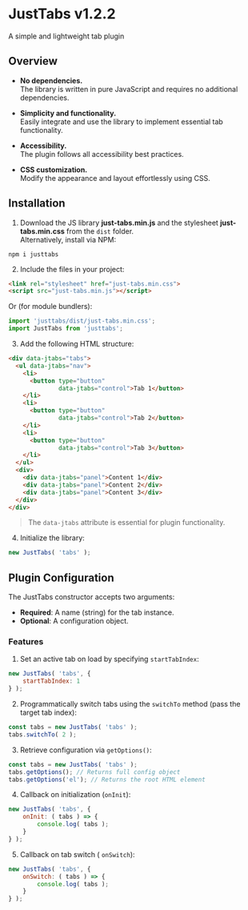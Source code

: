 # JustTabs v1.2.2

A simple and lightweight tab plugin

## Overview

+ __No dependencies.__ <br>
The library is written in pure JavaScript and requires no additional dependencies.

+ __Simplicity and functionality.__ <br>
Easily integrate and use the library to implement essential tab functionality.

+ __Accessibility.__ <br>
The plugin follows all accessibility best practices.

+ __CSS customization.__ <br>
Modify the appearance and layout effortlessly using CSS.

## Installation

1. Download the JS library __just-tabs.min.js__ and the stylesheet __just-tabs.min.css__  from the `dist` folder.<br>
Alternatively, install via NPM:

```
npm i justtabs
```

2. Include the files in your project:

```html
<link rel="stylesheet" href="just-tabs.min.css">
<script src="just-tabs.min.js"></script>
```

Or (for module bundlers): 

```javascript
import 'justtabs/dist/just-tabs.min.css';
import JustTabs from 'justtabs';
```

3. Add the following HTML structure:

```html
<div data-jtabs="tabs">
  <ul data-jtabs="nav">
    <li>
      <button type="button"
              data-jtabs="control">Tab 1</button>
    </li>
    <li>
      <button type="button"
              data-jtabs="control">Tab 2</button>
    </li>
    <li>
      <button type="button"
              data-jtabs="control">Tab 3</button>
    </li>
  </ul>
  <div>
    <div data-jtabs="panel">Content 1</div>
    <div data-jtabs="panel">Content 2</div>
    <div data-jtabs="panel">Content 3</div>
  </div>
</div>
```

> The `data-jtabs` attribute is essential for plugin functionality.

4. Initialize the library:

```javascript
new JustTabs( 'tabs' );
```

## Plugin Configuration

The JustTabs constructor accepts two arguments:

* __Required__: A name (string) for the tab instance.
* __Optional__: A configuration object.

### Features

1. Set an active tab on load by specifying `startTabIndex`:

```javascript
new JustTabs( 'tabs', {
	startTabIndex: 1
} );
```

2. Programmatically switch tabs using the `switchTo` method (pass the target tab index):

```javascript
const tabs = new JustTabs( 'tabs' );
tabs.switchTo( 2 );
```

3. Retrieve configuration via `getOptions()`:

```javascript
const tabs = new JustTabs( 'tabs' );
tabs.getOptions(); // Returns full config object
tabs.getOptions('el'); // Returns the root HTML element
```

4. Callback on initialization (`onInit`):

```javascript
new JustTabs( 'tabs', {
	onInit: ( tabs ) => {
		console.log( tabs );
	}
} );
```

5. Callback on tab switch ( `onSwitch`):

```javascript
new JustTabs( 'tabs', {
	onSwitch: ( tabs ) => {
		console.log( tabs );
	}
} );
```